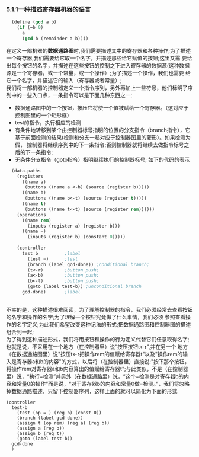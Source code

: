 ### 5.1.1一种描述寄存器机器的语言
```lisp
  (define (gcd a b) 
    (if (=b 0)
      a 
      (gcd b (remainder a b))))
```
在定义一部机器的**数据通路图**时,我们需要描述其中的寄存器和各种操作;为了描述一个寄存器,我们需要给它取一个名字，并描述那些给它赋值的按钮;这里又需
要给出每个按钮的名字，并描述在这些按钮的控制之下进入寄存器的数据源(这种数据源是一个寄存器，或一个常量，或一个操作）;为了描述一个操作，我们也需要
给它一个名字，并描述它的输入（寄存器或者常量）;</br>
我们将一部机器的控制器定义一个指令序列，另外再加上一些符号，他们标明了序列中的一些入口点，一条指令可以是下面几种东西之一;
* 数据通路图中的一个按钮，按压它将使一个值被赋给一个寄存器。（这对应于控制图里的一个矩形框）
* test的指令，执行相应的检测
* 有条件地转移到某个由控制器标号指明的位置的分支指令（branch指令），它基于前面检测的结果(检测和分支一起对应于控制器图里的菱形）。如果检测为假，
控制器将继续序列中的下一条指令;否则控制器就将继续去做指令标号之后的下一条指令;
* 无条件分支指令（goto指令）指明继续执行的控制器标号;
如下的代码的表示
```lisp 
  (data-paths 
    (registers
      ((name a)
       (buttons ((name a <-b) (source (register b)))))
      ((name b)
       (buttons ((name b<-t) (source (register t)))))
      ((name t)
       (buttons ((name t<-t) (source (register rem))))))
    (operations 
      ((name rem)
        (inputs (register a) (register b)))
      ((name =)
        (inputs (register b) (constant 0)))))
        
    (controller
      test b          ;label
        (test =)      ;test
        (branch (label gcd-done)) ;conditional branch;
        (t<-r)        ;button push;
        (a<-b)        ;button push;
        (b<-t)        ;button push;
        (goto (label test-b)) ;unconditional branch
      gcd-done)       ;label
  
```
不幸的是，这种描述很难阅读，为了理解控制器的指令，我们必须经常去查看按钮的名字和操作的名字;为了理解一个按钮究竟做了什么事情，我们必须
参照查看操作的名字定义;为此我们希望改变这种记法的形式;把数据通路图和控制器图的描述组合到一起; </br>
为了得到这种描述形式，我们将用按钮和操作的行为定义代替它们任意取得名字;也就是说，不采用在一个地方（在控制器里）说“按压按钮t<-r",并在另一个
地方（在数据通路图里）说"按压t<-r把操作rem的值赋给寄存器t"以及"操作rem的输入是寄存器a和b的内容"的方式，以后将（在控制器里）直接说:"按下那个按钮，将操作rem对寄存器a和b内容算出的值赋给寄存器t";与此类似，不是（在控制器里）说，“执行=检测”并另外（在数据通路里）说，“这个=检测是对寄存器b的内容和常量0的操作”而是说，“对于寄存器b的内容和常量0做=检测。”，我们将忽略掉数据通路描述，只留下控制器序列，这样上面的就可以简化为下面的形式
```
(controller
  test-b 
    (test (op = ) (reg b) (const 0))
    (branch (label gcd-done))
    (assign t (op rem) (reg a) (reg b))
    (assign a (reg b))
    (assign b (reg t))
    (goto (label test-b))
  gcd-done
  )
  
  ```
